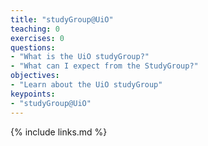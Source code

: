 ```yaml
---
title: "studyGroup@UiO"
teaching: 0
exercises: 0
questions:
- "What is the UiO studyGroup?"
- "What can I expect from the StudyGroup?"
objectives:
- "Learn about the UiO studyGroup"
keypoints:
- "studyGroup@UiO"
---
```



{% include links.md %}

